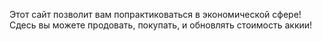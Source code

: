 Этот сайт позволит вам попрактиковаться в экономической сфере! Сдесь вы можете продовать, покупать, и обновлять стоимость аккии!
